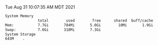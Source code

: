 Tue Aug 31 10:07:35 AM MDT 2021
```bash
System Memory
               total        used        free      shared  buff/cache   available
Mem:           7.7Gi       784Mi       5.0Gi        10Mi       1.9Gi       6.6Gi
Swap:          7.6Gi       318Mi       7.3Gi
System Storage
643M	.
```
```bash
